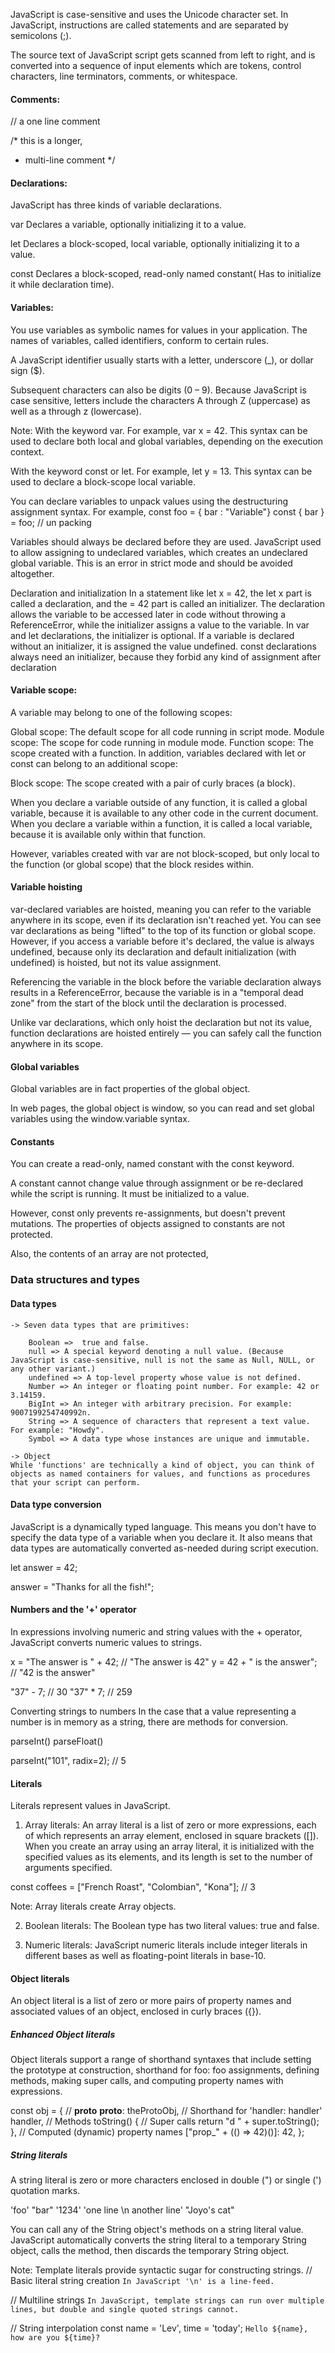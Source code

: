 JavaScript is case-sensitive and uses the Unicode character set.
In JavaScript, instructions are called statements and are separated by semicolons (;).

The source text of JavaScript script gets scanned from left to right, and is converted into a sequence of input elements which are tokens, control characters, line terminators, comments, or whitespace.

#### Comments:
// a one line comment

/* this is a longer,
 * multi-line comment
 */

 #### Declarations:
 JavaScript has three kinds of variable declarations.

var
Declares a variable, optionally initializing it to a value.

let
Declares a block-scoped, local variable, optionally initializing it to a value.

const
Declares a block-scoped, read-only named constant( Has to initialize it while declaration time).

#### Variables:
You use variables as symbolic names for values in your application. The names of variables, called identifiers, conform to certain rules.

A JavaScript identifier usually starts with a letter, underscore (_), or dollar sign ($). 

Subsequent characters can also be digits (0 – 9). 
Because JavaScript is case sensitive, letters include the characters A through Z (uppercase) as well as a through z (lowercase).

Note:
With the keyword var. For example, var x = 42. This syntax can be used to declare both local and global variables, depending on the execution context.

With the keyword const or let. For example, let y = 13. This syntax can be used to declare a block-scope local variable.

You can declare variables to unpack values using the destructuring assignment syntax. For example, 
const foo = { bar : "Variable"}
const { bar } = foo; // un packing

Variables should always be declared before they are used. JavaScript used to allow assigning to undeclared variables, which creates an undeclared global variable. This is an error in strict mode and should be avoided altogether.

Declaration and initialization
In a statement like let x = 42, the let x part is called a declaration, and the = 42 part is called an initializer. 
The declaration allows the variable to be accessed later in code without throwing a ReferenceError, while the initializer assigns a value to the variable. 
In var and let declarations, the initializer is optional. If a variable is declared without an initializer, it is assigned the value undefined.
const declarations always need an initializer, because they forbid any kind of assignment after declaration

#### Variable scope:
A variable may belong to one of the following scopes:

Global scope: The default scope for all code running in script mode.
Module scope: The scope for code running in module mode.
Function scope: The scope created with a function.
In addition, variables declared with let or const can belong to an additional scope:

Block scope: The scope created with a pair of curly braces (a block).

When you declare a variable outside of any function, it is called a global variable, because it is available to any other code in the current document. 
When you declare a variable within a function, it is called a local variable, because it is available only within that function.

However, variables created with var are not block-scoped, but only local to the function (or global scope) that the block resides within.


#### Variable hoisting
var-declared variables are hoisted, meaning you can refer to the variable anywhere in its scope, even if its declaration isn't reached yet. You can see var declarations as being "lifted" to the top of its function or global scope. However, if you access a variable before it's declared, the value is always undefined, because only its declaration and default initialization (with undefined) is hoisted, but not its value assignment.

Referencing the variable in the block before the variable declaration always results in a ReferenceError, because the variable is in a "temporal dead zone" from the start of the block until the declaration is processed.

Unlike var declarations, which only hoist the declaration but not its value, function declarations are hoisted entirely — you can safely call the function anywhere in its scope.


#### Global variables
Global variables are in fact properties of the global object.

In web pages, the global object is window, so you can read and set global variables using the window.variable syntax.


#### Constants
You can create a read-only, named constant with the const keyword. 

A constant cannot change value through assignment or be re-declared while the script is running. It must be initialized to a value. 

However, const only prevents re-assignments, but doesn't prevent mutations. The properties of objects assigned to constants are not protected.

Also, the contents of an array are not protected,

### Data structures and types
#### Data types
    -> Seven data types that are primitives:

        Boolean =>  true and false.
        null => A special keyword denoting a null value. (Because JavaScript is case-sensitive, null is not the same as Null, NULL, or any other variant.)
        undefined => A top-level property whose value is not defined.
        Number => An integer or floating point number. For example: 42 or 3.14159.
        BigInt => An integer with arbitrary precision. For example: 9007199254740992n.
        String => A sequence of characters that represent a text value. For example: "Howdy".
        Symbol => A data type whose instances are unique and immutable.

    -> Object 
    While 'functions' are technically a kind of object, you can think of objects as named containers for values, and functions as procedures that your script can perform.

#### Data type conversion
JavaScript is a dynamically typed language. This means you don't have to specify the data type of a variable when you declare it. It also means that data types are automatically converted as-needed during script execution.

let answer = 42;   

answer = "Thanks for all the fish!";

#### Numbers and the '+' operator
In expressions involving numeric and string values with the + operator, JavaScript converts numeric values to strings.

x = "The answer is " + 42; // "The answer is 42"
y = 42 + " is the answer"; // "42 is the answer"

"37" - 7; // 30
"37" * 7; // 259

Converting strings to numbers
In the case that a value representing a number is in memory as a string, there are methods for conversion.

parseInt()
parseFloat()

parseInt("101", radix=2); // 5

#### Literals
Literals represent values in JavaScript. 
1. Array literals:
An array literal is a list of zero or more expressions, each of which represents an array element, enclosed in square brackets ([]). When you create an array using an array literal, it is initialized with the specified values as its elements, and its length is set to the number of arguments specified.

const coffees = ["French Roast", "Colombian", "Kona"]; // 3

Note: Array literals create Array objects.

2. Boolean literals:
The Boolean type has two literal values: true and false.

3. Numeric literals:
JavaScript numeric literals include integer literals in different bases as well as floating-point literals in base-10.

#### Object literals

An object literal is a list of zero or more pairs of property names and associated values of an object, enclosed in curly braces ({}).

##### Enhanced Object literals
Object literals support a range of shorthand syntaxes that include setting the prototype at construction, shorthand for foo: foo assignments, defining methods, making super calls, and computing property names with expressions.

const obj = {
  // __proto__
  __proto__: theProtoObj,
  // Shorthand for 'handler: handler'
  handler,
  // Methods
  toString() {
    // Super calls
    return "d " + super.toString();
  },
  // Computed (dynamic) property names
  ["prop_" + (() => 42)()]: 42,
};

##### String literals
A string literal is zero or more characters enclosed in double (") or single (') quotation marks. 

'foo'
"bar"
'1234'
'one line \n another line'
"Joyo's cat"

You can call any of the String object's methods on a string literal value. JavaScript automatically converts the string literal to a temporary String object, calls the method, then discards the temporary String object. 

Note: Template literals provide syntactic sugar for constructing strings.
// Basic literal string creation
`In JavaScript '\n' is a line-feed.`

// Multiline strings
`In JavaScript, template strings can run
 over multiple lines, but double and single
 quoted strings cannot.`

// String interpolation
const name = 'Lev', time = 'today';
`Hello ${name}, how are you ${time}?`